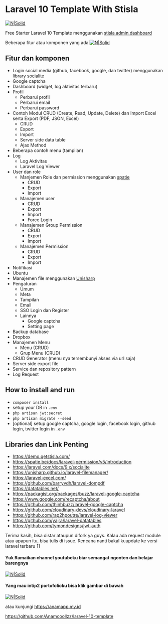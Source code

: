 # Laravel 10 Template With Stisla

[![N|Solid](https://res.cloudinary.com/sistem-informasi/image/upload/c_scale,w_100/v1677141031/logo_srs66z.png)](https://anamapp.my.id)

Free Starter Laravel 10 Template menggunakan [stisla admin dashboard ](https://github.com/stisla/stisla)

Beberapa fitur atau komponen yang ada
[![N|Solid](https://res.cloudinary.com/sistem-informasi/image/upload/v1715076280/oxosvere2fsuuamoqif8.png)](https://anamapp.my.id)

## Fitur dan komponen

-   Login social media (github, facebook, google, dan twitter) menggunakan library [socialite](https://laravel.com/docs/9.x/socialite)
-   Google captcha
-   Dashboard (widget, log aktivitas terbaru)
-   Profil
    -   Perbarui profil
    -   Perbarui email
    -   Perbarui password
-   Contoh Modul CRUD (Create, Read, Update, Delete) dan Import Excel serta Export (PDF, JSON, Excel)
    -   CRUD
    -   Export
    -   Import
    -   Server side data table
    -   Ajax Method
-   Beberapa contoh menu (tampilan)
-   Log
    -   Log Aktivitas
    -   Laravel Log Viewer
-   User dan role
    -   Manjemen Role dan permission menggunakan [spatie](https://spatie.be/docs/laravel-permission/v5/introduction)
        -   CRUD
        -   Export
        -   Import
    -   Manajemen user
        -   CRUD
        -   Export
        -   Import
        -   Force Login
    -   Manajemen Group Permission
        -   CRUD
        -   Export
        -   Import
    -   Manajemen Permission
        -   CRUD
        -   Export
        -   Import
-   Notifikasi
-   Ubuntu
-   Manajemen file menggunakan [Unisharp](https://unisharp.github.io/laravel-filemanager/)
-   Pengaturan
    -   Umum
    -   Meta
    -   Tampilan
    -   Email
    -   SSO Login dan Register
    -   Lainnya
        -   Google captcha
        -   Setting page
-   Backup database
-   Dropbox
-   Manajemen Menu
    -   Menu (CRUD)
    -   Grup Menu (CRUD)
-   CRUD Generator (menu nya tersembunyi akses via url saja)
-   Server side export file
-   Service dan repository pattern
-   Log Request

## How to install and run

-   `composer install`
-   setup your DB in `.env`
-   `php artisan jwt:secret`
-   `php artisan migrate --seed`
-   [optional] setup google captcha, google login, facebook login, github login, twitter login in `.env`

## Libraries dan Link Penting

-   https://demo.getstisla.com/
-   https://spatie.be/docs/laravel-permission/v5/introduction
-   https://laravel.com/docs/9.x/socialite
-   https://unisharp.github.io/laravel-filemanager/
-   https://laravel-excel.com/
-   https://github.com/barryvdh/laravel-dompdf
-   https://datatables.net/
-   https://packagist.org/packages/buzz/laravel-google-captcha
-   https://www.google.com/recaptcha/about
-   https://github.com/thinhbuzz/laravel-google-captcha
-   https://github.com/cloudinary-devs/cloudinary-laravel
-   https://github.com/rap2hpoutre/laravel-log-viewer
-   https://github.com/yajra/laravel-datatables
-   https://github.com/tymondesigns/jwt-auth

Terima kasih, bisa distar ataupun difork ya guys. Kalau ada request module atau apapun itu, bisa tulis di issue.
Rencana nanti bakal kuupdate ke versi laravel terbaru 11

#### Yuk Ramaikan channel youtubeku biar semangat ngonten dan belajar barengnya

[![N|Solid](https://res.cloudinary.com/sistem-informasi/image/upload/c_scale,w_120,z_2.7/v1677481731/youtube-logo-hd-8_x1zdwb.png)](https://www.youtube.com/channel/UCwF-njZKFE30pZwWFtp84fA)

#### Yang mau intip2 portofolioku bisa klik gambar di bawah

[![N|Solid](https://res.cloudinary.com/sistem-informasi/image/upload/c_thumb,w_100/v1677481520/1664200200147_it7bza.jpg)](https://anamapp.my.id)

atau kunjungi https://anamapp.my.id

https://github.com/Anamcoollzz/laravel-10-template
